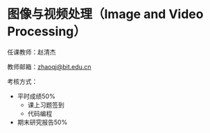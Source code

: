 # 图像与视频处理（Image and Video Processing）

任课教师：赵清杰

教师邮箱：zhaoqj@bit.edu.cn

考核方式：

- 平时成绩50%
  - 课上习题签到
  - 代码编程
- 期末研究报告50%
